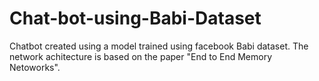# Chat-bot-using-Babi-Dataset
Chatbot created using a model trained using facebook Babi dataset. The network achitecture is based on the paper "End to End Memory Netoworks".
